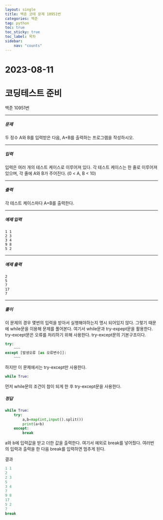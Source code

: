 ```yaml
---
layout: single
title: 백준 코테 문제 10951번 
categories: 백준
tag: python
toc: true
toc_sticky: true
toc_label: 목차
sidebar:
    nav: "counts"
---
```

# 2023-08-11
# 코딩테스트 준비
백준 10951번


- - -
##### 문제
두 정수 A와 B를 입력받은 다음, A+B를 출력하는 프로그램을 작성하시오.

- - -
##### 입력
입력은 여러 개의 테스트 케이스로 이루어져 있다.
각 테스트 케이스는 한 줄로 이루어져 있으며, 각 줄에 A와 B가 주어진다. (0 < A, B < 10)

- - -
##### 출력
각 테스트 케이스마다 A+B를 출력한다.

- - -
##### 예제 입력
```
1 1
2 3
3 4
9 8
5 2
```

- - -
##### 예제 출력
```
2
5
7
17
7
```

- - -
##### 풀이

이 문제의 경우 몇번의 입력을 받아서 실행해야하는지 명시 되어있지 않다. 그렇기 때문에 while문을 이용해 문제를 풀어본다.
여기서 while문과 try-expept문을 활용한다.
try-except문은 오류를 처리하기 위해 사용한다. try-except문의 기본구조이다.

```python
try:
    ~~~
except [발생오류 [as 오류변수]]:
    ~~~
```

하지만 이 문제에서는 try-except만 사용한다.

```python
while True:
```

먼저 while문의 조건이 참이 되게 한 후 try-except문을 사용한다.

##### 정답

```python
while True:
    try:
        a,b=map(int,input().split())
        print(a+b)
    except:
        break

```

a와 b에 입력값을 받고 더한 값을 출력한다. 여기서 예외로 break를 넣어줬다.
여러번의 입력과 출력을 한 다음 break를 입력하면 멈추게 된다.

결과

```python
1 1
2
2 3
5
3 4
7
9 8
17
5 2
7
break
```
